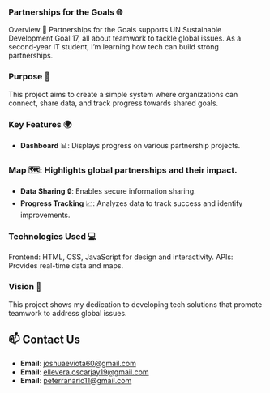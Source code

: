 

### Partnerships for the Goals 🌐
Overview 📝
Partnerships for the Goals supports UN Sustainable Development Goal 17, all about teamwork to tackle global issues. As a second-year IT student, I’m learning how tech can build strong partnerships.

### Purpose 🎯
This project aims to create a simple system where organizations can connect, share data, and track progress towards shared goals.




### Key Features 🌍
 - **Dashboard** 📊: Displays progress on various partnership projects.

### Map 🗺️: Highlights global partnerships and their impact.
- **Data Sharing** 🔒: Enables secure information sharing.
- **Progress Tracking** 📈: Analyzes data to track success and identify improvements.


### Technologies Used 💻
Frontend: HTML, CSS, JavaScript for design and interactivity.
APIs: Provides real-time data and maps.



### Vision 🌱
This project shows my dedication to developing tech solutions that promote teamwork to address global issues.

## 📫 Contact Us

- **Email**: [joshuaeviota60@gmail.com](mailto:joshuaeviota60@gmail.com)
- **Email**: [ellevera.oscarjay19@gmail.com](mailto:ellevera.oscarjay19@gmail.com)
- **Email**: [peterranario11@gmail.com](mailto:peterranario11@gmail.com)

